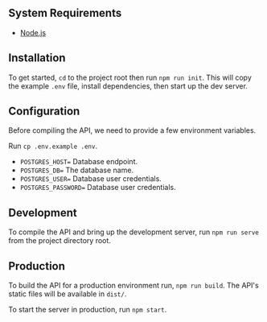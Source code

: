 ## System Requirements

- [Node.js](https://nodejs.org/en/)

## Installation

To get started, `cd` to the project root then run `npm run init`. This will copy the example `.env` file, install dependencies, then start up the dev server.

## Configuration

Before compiling the API, we need to provide a few environment variables.

Run `cp .env.example .env`.

- `POSTGRES_HOST=` Database endpoint. 
- `POSTGRES_DB=` The database name.
- `POSTGRES_USER=` Database user credentials.
- `POSTGRES_PASSWORD=` Database user credentials.

## Development

To compile the API and bring up the development server, run `npm run serve` from the project directory root.

## Production

To build the API for a production environment run, `npm run build`. The API's static files will be available in `dist/`. 

To start the server in production, run `npm start`.
